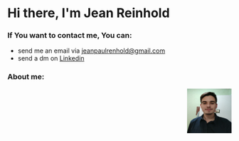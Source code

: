 # Hi there, I'm Jean Reinhold
### If You want to contact me, You can: 
* send me an  email via jeanpaulrenhold@gmail.com
* send a dm on [Linkedin](https://www.linkedin.com/in/jean-paul-reinhold-70b4031b3/)

### About me: 
  <img align="right" width="100" height="100" src="https://github.com/Jean-Reinhold/Jean-Reinhold/blob/main/pic.jpeg?raw=true/160/90">


